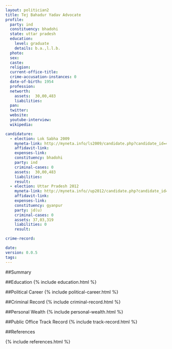 ```yaml
---
layout: politician2
title: Tej Bahadur Yadav Advocate
profile: 
  party: ind
  constituency: bhadohi
  state: uttar pradesh
  education: 
    level: graduate
    details: b.a.,l.l.b.
  photo: 
  sex: 
  caste: 
  religion: 
  current-office-title: 
  crime-accusation-instances: 0
  date-of-birth: 1954
  profession: 
  networth: 
    assets:  30,00,483
    liabilities: 
  pan: 
  twitter: 
  website: 
  youtube-interview: 
  wikipedia: 

candidature: 
  - election: Lok Sabha 2009
    myneta-link: http://myneta.info/ls2009/candidate.php?candidate_id=4160
    affidavit-link: 
    expenses-link: 
    constituency: bhadohi 
    party: ind
    criminal-cases: 0
    assets:  30,00,483
    liabilities: 
    result:  
  - election: Uttar Pradesh 2012
    myneta-link: http://myneta.info//up2012/candidate.php?candidate_id=703
    affidavit-link: 
    expenses-link: 
    constituency: gyanpur 
    party: jd(u)
    criminal-cases: 0
    assets: 37,03,319
    liabilities: 0
    result:  

crime-record: 

date: 
version: 0.0.5
tags: 
---
```

##Summary


##Education
{% include education.html %}


##Political Career
{% include political-career.html %}


##Criminal Record
{% include criminal-record.html %}


##Personal Wealth
{% include personal-wealth.html %}


##Public Office Track Record
{% include track-record.html %}


##References


{% include references.html %}